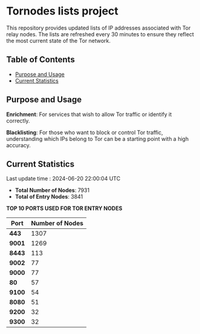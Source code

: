 # Tornodes lists project

This repository provides updated lists of IP addresses associated with Tor relay nodes. The lists are refreshed every 30 minutes to ensure they reflect the most current state of the Tor network.

## Table of Contents

- [Purpose and Usage](#purpose-and-usage)
- [Current Statistics](#current-statistics)


## Purpose and Usage

**Enrichment**: For services that wish to allow Tor traffic or identify it correctly.

**Blacklisting**: For those who want to block or control Tor traffic, understanding which IPs belong to Tor can be a starting point with a high accuracy.

## Current Statistics

Last update time : 2024-06-20 22:00:04 UTC

- **Total Number of Nodes**: 7931
- **Total of Entry Nodes**: 3841

**TOP 10 PORTS USED FOR TOR ENTRY NODES**

| **Port** | **Number of Nodes** |
|------|-----------------|
| **443**   | 1307  |
| **9001**   | 1269  |
| **8443**   | 113  |
| **9002**   | 77  |
| **9000**   | 77  |
| **80**   | 57  |
| **9100**   | 54  |
| **8080**   | 51  |
| **9200**   | 32  |
| **9300**   | 32  |

